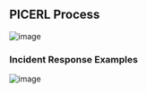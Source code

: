## PICERL Process
![image](https://github.com/user-attachments/assets/6881d893-a1b4-42fe-9e47-3e00205a755a)

### Incident Response Examples
![image](https://github.com/user-attachments/assets/b3020ea0-66c5-40b1-bfd4-ad6f8fd7cebd)
